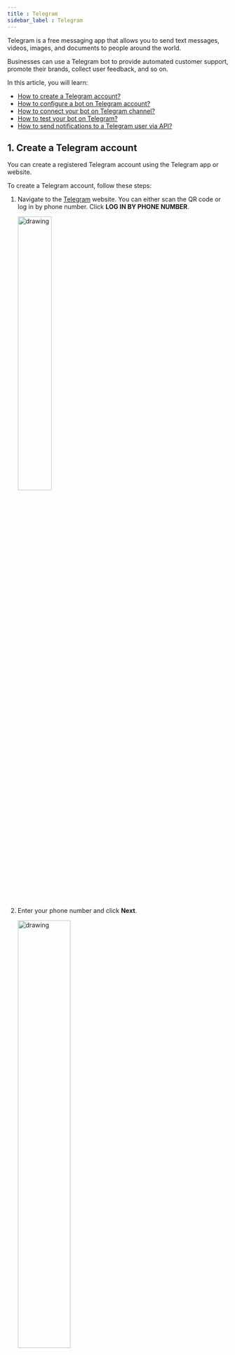 ```yaml
---
title : Telegram
sidebar_label : Telegram
---
```


Telegram is a free messaging app that allows you to send text messages, videos, images, and documents to people around the world.

Businesses can use a Telegram bot to provide automated customer support, promote their brands, collect user feedback, and so on.

In this article, you will learn:

* [How to create a Telegram account?](#create)
* [How to configure a bot on Telegram account?](#setup)
* [How to connect your bot on Telegram channel?](#channel)
* [How to test your bot on Telegram?](#test)
* [How to send notifications to a Telegram user via API?](#API)

## 1. Create a Telegram account

You can create a registered Telegram account using the Telegram app or website.

To create a Telegram account, follow these steps:

1. Navigate to the [Telegram](https://web.telegram.org/z/) website. You can either scan the QR code or log in by phone number. Click **LOG IN BY PHONE NUMBER**.

   <img src="https://i.imgur.com/dAz6SkH.png" alt="drawing" width="40%"/>
   
2. Enter your phone number and click **Next**.  

   <img src="https://i.imgur.com/1TYIjxQ.png" alt="drawing" width="50%"/>

3. Enter the verification code that is sent to your device.
 
   <img src="https://i.imgur.com/2FNgsun.png" alt="drawing" width="40%"/>

4. Your Telegram account will be created successfully.

    ![](https://i.imgur.com/YLICsC3.jpg)


## 2. Configure your bot on Telegram

1. Navigate to your Telegram account and search for a bot named **@BotFather** to create a new Telegram bot where you can start a conversation with the bot.

    ![](https://i.imgur.com/88CQrvY.jpg)
   
2. To create a new bot on Telegram, enter **/newbot** in the input bar and click send button. 

    ![](https://i.imgur.com/SzdpccO.jpg) 

3. You need to provide the username for the bot, and it must end with ‘bot’, for example, stagingbot, demoBot, and so on.

4. A congratulations message is displayed, indicating that your bot has been created. Along with that, an access token is generated. Copy that access token and paste it in the bot’s Telegram channel integration page and connect.

   ![](https://i.imgur.com/kN7zLT0.jpg)

5. Now that your Telegram bot is configured, you can search for the bot name.


## 3. Connect Telegram channel to your bot

To connect the Telegram channel on the Yellow.ai platform, follow these steps:

1. On the switcher, click **Channels > Telegram**.

   ![](https://i.imgur.com/XGauvh7.png)
   
2. Enter your **OAuth token** and click **Save**.  
   
   ![](https://i.imgur.com/PJ2dMuX.png)

3. Your Telegram channel will be successfully connected.

## 4. Test your bot on Telegram

After connecting your bot on Telegram, you can test your bot on the Telegram, and you can start responding to the user's queries.

To test your bot on Telegram, follow these steps:

1. Open the Telegram app on your mobile device.

2. Search for the bot by its username.

3. Click **START** to start the conversation.

   <img src="https://i.imgur.com/BJNhTeD.png" alt="drawing" width="80%"/>

## 5. APIs to send active notifications

You can use these APIs to send different types of notifications to your Telegram customers.

:::info

* **Prerequisites**: A Yellow Messenger bot which is integrated with the Telegram.

:::

### 5.1 Notification Limitation

* You can send notifications to a Telegram user only if the end-user has interacted with the bot.
* Currently, the notification APIs can be triggered 10 times successfully in a minute.


### 5.2 Send text message

Here is the curl to send a text message.

```c
curl --location --request POST 'https://app.yellowmessenger.com/integrations/telegram/send/<encrypted_token>' \
--header 'Content-Type: application/json' \
--data-raw '{
    "data": {
        "message": "<Text Message>"
    },
    "sender": "<SENDER_ID>",
    "bot": "<BOT_ID>"
}'
```

### 5.3 Send image

Here is the curl to send an image.

```c
curl --location --request POST 'https://app.yellowmessenger.com/integrations/telegram/send/<encrypted_token>' \
--header 'Content-Type: application/json' \
--data-raw '{
    "data": {
        "image": "<url>"
    },
    "sender": "<SENDER_ID>",
    "bot": "<BOT_ID>"
}'
```

### 5.4 Send Video

Here is the curl to send a video message on Telegram.


```c
curl --location --request POST 'https://app.yellowmessenger.com/integrations/telegram/send/<encrypted_token>' \
--header 'Content-Type: application/json' \
--data-raw '{
    "data": {
        "video": {
                      "url" : “<Videourl>”
	         }
    },
    "sender": "<SENDER_ID>",
    "bot": "<BOT_ID>"
}'
```

### 5.5 Send document

Here is the curl to send a document on Telegram.


```c
curl --location --request POST 'https://app.yellowmessenger.com/integrations/telegram/send/<encrypted_token>' \
--header 'Content-Type: application/json' \
--data-raw '{
    "data": {
        "document": "<url>"
    },
    "sender": "<SENDER_ID>",
    "bot": "<BOT_ID>"
}'
```

### 5.6 Send Quick replies

Here is the curl to send quick replies.


```c
curl --location --request POST 'https://app.yellowmessenger.com/integrations/telegram/send/<encrypted_token>' \
--header 'Content-Type: application/json' \
--data-raw '{
    "data": {
        "quickReplies": {
            "title": "<Text of the quick reply>",
            "options": [
                {
                    "title": "<Title of the quick reply>",
                    "text": "<Text for the quick reply>"
                }
            ]
        }
   },
    "sender": "<SENDER_ID>",
    "bot": "<BOT_ID>"
}'
```

#### Example 

```c
curl --location --request POST 'https://app.yellowmessenger.com/integrations/telegram/send/<encrypted_token>' \
--header 'Content-Type: application/json' \
--data-raw '{
    "data": {
        "quickReplies": {
            "title": "Sorry, you are looking for some other loans. You can explore other products here",
            "options": [
                {
                    "title": "Main Menu",
                    "text": "Main Menu"
                }
            ]
        }
    },
    "sender": "<SENDER_ID>",
    "bot": "<BOT_ID>"
}'
```

### 5.7 Send Cards

Here is the curl to send cards on Telegram.


```c
curl --location --request POST 'https://app.yellowmessenger.com/integrations/telegram/send/<encrypted_token>' \
--header 'Content-Type: application/json' \
--data-raw '{
    "data": {
        "cards": [{
            "image": "<url>",
            "title": "<Title of the card>",
            "text": "<Card description>",
            "actions" : [{
                "title" : "<Title of the action button>",
                "text" : "<Text of the action button>"
            }]
        }]

   },
    "sender": "<SENDER_ID>",
    "bot": "<BOT_ID>"
}'

```

#### Example

```c
curl --location --request POST 'https://app.yellowmessenger.com/integrations/telegram/send/<encrypted_token>' \
--header 'Content-Type: application/json' \
--data-raw '{
    "data": {
        "cards": [{
	    “image”: "https://cdn.yellowmessenger.com/FP2JNuO6K2w51570862143975.png",
	    “title” : “Home Loan”
                “text”: "Make your dream home a reality",
                “actions”: [
                    {
                        “title”: “Get now”,
                        “text”: “test_info”
                    },
                    {
                        “title”: “Know More”,
                        “text”: “test_homeloan”
                    }
                ]
            }]
   },
    "sender": "<SENDER_ID>",
    "bot": "<BOT_ID>"
}'
```